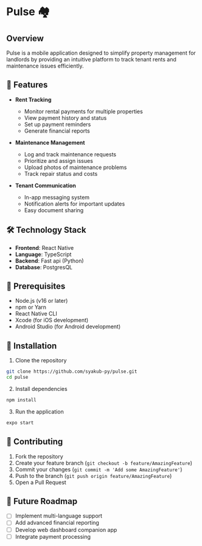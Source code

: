 # Pulse 🏘️

## Overview

Pulse is a mobile application designed to simplify property management for landlords by providing an intuitive platform to track tenant rents and maintenance issues efficiently.

## 🌟 Features

- **Rent Tracking**
  - Monitor rental payments for multiple properties
  - View payment history and status
  - Set up payment reminders
  - Generate financial reports

- **Maintenance Management**
  - Log and track maintenance requests
  - Prioritize and assign issues
  - Upload photos of maintenance problems
  - Track repair status and costs

- **Tenant Communication**
  - In-app messaging system
  - Notification alerts for important updates
  - Easy document sharing

## 🛠 Technology Stack

- **Frontend**: React Native
- **Language**: TypeScript
- **Backend**: Fast api (Python)
- **Database**: PostgresQL

## 📱 Prerequisites

- Node.js (v16 or later)
- npm or Yarn
- React Native CLI
- Xcode (for iOS development)
- Android Studio (for Android development)

## 🚀 Installation

1. Clone the repository
```bash
git clone https://github.com/syakub-py/pulse.git
cd pulse
```

2. Install dependencies
```bash
npm install
```

3. Run the application
```bash
expo start
```

## 🤝 Contributing

1. Fork the repository
2. Create your feature branch (`git checkout -b feature/AmazingFeature`)
3. Commit your changes (`git commit -m 'Add some AmazingFeature'`)
4. Push to the branch (`git push origin feature/AmazingFeature`)
5. Open a Pull Request

## 🔮 Future Roadmap

- [ ] Implement multi-language support
- [ ] Add advanced financial reporting
- [ ] Develop web dashboard companion app
- [ ] Integrate payment processing
